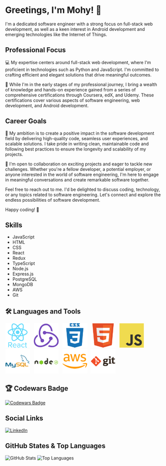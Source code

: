 
# Greetings, I'm Mohy! :wave:

I'm a dedicated software engineer with a strong focus on full-stack web development, as well as a keen interest in Android development and emerging technologies like the Internet of Things.

## Professional Focus

💻 My expertise centers around full-stack web development, where I'm proficient in technologies such as Python and JavaScript. I'm committed to crafting efficient and elegant solutions that drive meaningful outcomes.

🚀 While I'm in the early stages of my professional journey, I bring a wealth of knowledge and hands-on experience gained from a series of comprehensive certifications through Coursera, edX, and Udemy. These certifications cover various aspects of software engineering, web development, and Android development.

## Career Goals

🌟 My ambition is to create a positive impact in the software development field by delivering high-quality code, seamless user experiences, and scalable solutions. I take pride in writing clean, maintainable code and following best practices to ensure the longevity and scalability of my projects.

🤝 I'm open to collaboration on exciting projects and eager to tackle new challenges. Whether you're a fellow developer, a potential employer, or anyone interested in the world of software engineering, I'm here to engage in meaningful conversations and create remarkable software together.

Feel free to reach out to me. I'd be delighted to discuss coding, technology, or any topics related to software engineering. Let's connect and explore the endless possibilities of software development.

Happy coding! 🚀

## Skills

- JavaScript
- HTML
- CSS
- React
- Redux
- TypeScript
- Node.js
- Express.js
- PostgreSQL
- MongoDB
- AWS
- Git

## :hammer_and_wrench: Languages and Tools

<img src="https://github.com/devicons/devicon/blob/master/icons/react/react-original-wordmark.svg" alt="React" width="80" height="80" /> &nbsp;
<img src="https://github.com/devicons/devicon/blob/master/icons/redux/redux-original.svg" alt="Redux" width="80" height="80" /> &nbsp;
<img src="https://github.com/devicons/devicon/blob/master/icons/css3/css3-plain-wordmark.svg" alt="CSS3" width="80" height="80" /> &nbsp;
<img src="https://github.com/devicons/devicon/blob/master/icons/html5/html5-original.svg" alt="HTML5" width="80" height="80" /> &nbsp;
<img src="https://github.com/devicons/devicon/blob/master/icons/javascript/javascript-original.svg" alt="JavaScript" width="80" height="80" /> &nbsp;
<img src="https://github.com/devicons/devicon/blob/master/icons/mysql/mysql-original-wordmark.svg" alt="MySQL" width="80" height="80" /> &nbsp;
<img src="https://github.com/devicons/devicon/blob/master/icons/nodejs/nodejs-original-wordmark.svg" alt="NodeJS" width="80" height="80" /> &nbsp;
<img src="https://github.com/devicons/devicon/blob/master/icons/amazonwebservices/amazonwebservices-plain-wordmark.svg" alt="AWS" width="80" height="80" /> &nbsp;
<img src="https://github.com/devicons/devicon/blob/master/icons/git/git-original-wordmark.svg" alt="Git" width="80" height="80" /> &nbsp;


## :trophy: Codewars Badge

[![Codewars Badge](https://www.codewars.com/users/CodeByMohy/badges/large)](https://www.codewars.com/users/CodeByMohy)

## Social Links

[<img src="https://www.logo.wine/a/logo/LinkedIn/LinkedIn-Icon-Logo.wine.svg" alt="LinkedIn" height="40">](https://www.linkedin.com/in/MohyDev)
&nbsp; &nbsp; &nbsp; &nbsp; 

## GitHub States & Top Languages

![GitHub Stats](https://github-readme-stats.vercel.app/api?username=Mohyswe&show_icons=true)
![Top Languages](https://github-readme-stats.vercel.app/api/top-langs/?username=Mohyswe)
